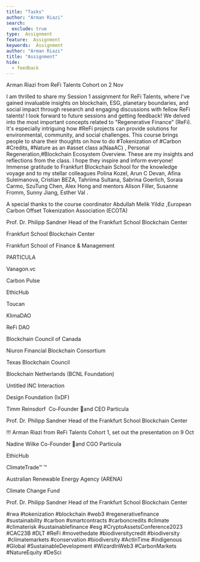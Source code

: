 ```yaml
---
title: "Tasks"
author: "Arman Riazi"
search:
  exclude: true
type:  Assignment
feature:  Assignment
keywords:  Assignment
author: "Arman Riazi"
title: "Assignment"
hide:
  - feedback
---
```


Arman Riazi from ReFi Talents Cohort on 2 Nov

I am thrilled to share my Session 1 assignment for ReFi Talents, where I've gained invaluable insights on blockchain, ESG, planetary boundaries, and social impact through research and engaging discussions with fellow ReFi talents!
I look forward to future sessions and getting feedback!
We delved into the most important concepts related to "Regenerative Finance" (ReFi). It's especially intriguing how #ReFi projects can provide solutions for environmental, community, and social challenges.
This course brings people to share their thoughts on how to do #Tokenization of #Carbon #Credits, #Nature as an #asset class a(NaaAC) , Personal Regeneration,#Blockchain Ecosystem Overview.
These are my insights and reflections from the class. I hope they inspire and inform everyone!
 Immense gratitude to Frankfurt Blockchain School for the knowledge voyage and to my stellar colleagues Polina Kozel, Arun C Devan, Afina Suleimanova, Cristian BEZA, Tahriima Sultana, Sabrina Goerlich, Soraia Carmo, SzuTung Chen, Alex Hong and mentors Alison Filler, Susanne Fromm, Sunny Jiang, Esther Val .

A special thanks to the course coordinator Abdullah Melik Yildiz ,European Carbon Offset Tokenization Association (ECOTA) 

Prof. Dr. Philipp Sandner Head of the Frankfurt School Blockchain Center

Frankfurt School Blockchain Center 

Frankfurt School of Finance & Management

PARTICULA 

Vanagon.vc

Carbon Pulse 

EthicHub 

Toucan 

KlimaDAO 

ReFi DAO 

Blockchain Council of Canada 

Niuron Financial Blockchain Consortium 

Texas Blockchain Council 

Blockchain Netherlands (BCNL Foundation) 

Untitled INC Interaction 
 
Design Foundation (IxDF) 

Timm Reinsdorf  Co-Founder and CEO Particula

Prof. Dr. Philipp Sandner Head of the Frankfurt School Blockchain Center

!!! Arman Riazi from ReFi Talents Cohort 1, set out the presentation on 9 Oct

Nadine Wilke Co-Founder and CGO Particula

EthicHub 

ClimateTrade™ ™

Australian Renewable Energy Agency (ARENA) 

Climate Change Fund 

Prof. Dr. Philipp Sandner Head of the Frankfurt School Blockchain Center

#rwa #tokenization #blockchain #web3 #regenerativefinance #sustainability #carbon #smartcontracts #carboncredits #climate #climaterisk #sustainablefinance #esg #CryptoAssetsConference2023 #CAC23B #DLT #ReFi #movethedate #biodiversitycredit #biodiversity  #climatemarkets #conservation #biodiversity #ActInTime #indigenous #Global #SustainableDevelopment #WizardInWeb3 #CarbonMarkets #NatureEquity #DeSci

